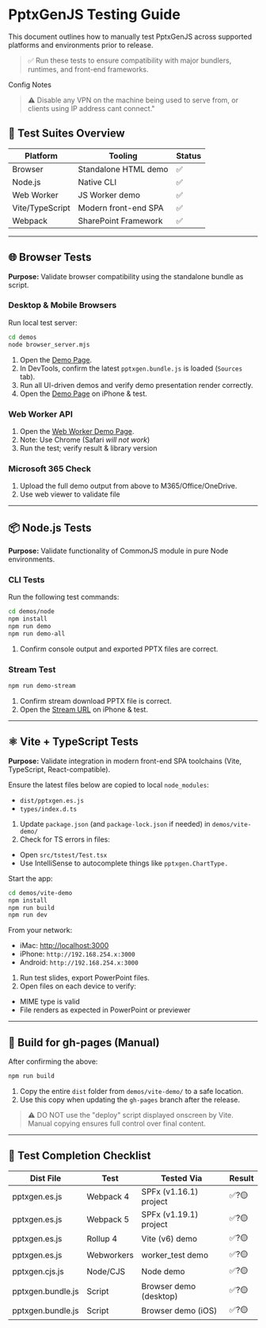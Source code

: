 # PptxGenJS Testing Guide

This document outlines how to manually test PptxGenJS across supported platforms and environments prior to release.

> ✅ Run these tests to ensure compatibility with major bundlers, runtimes, and front-end frameworks.

Config Notes

> ⚠️ Disable any VPN on the machine being used to serve from, or clients using IP address cant connect."

## 🧪 Test Suites Overview

| Platform        | Tooling              | Status |
| --------------- | -------------------- | ------ |
| Browser         | Standalone HTML demo | ✅      |
| Node.js         | Native CLI           | ✅      |
| Web Worker      | JS Worker demo       | ✅      |
| Vite/TypeScript | Modern front-end SPA | ✅      |
| Webpack         | SharePoint Framework | ✅      |

---

## 🌐 Browser Tests

**Purpose:** Validate browser compatibility using the standalone bundle as script.

### Desktop & Mobile Browsers

Run local test server:

```bash
cd demos
node browser_server.mjs
```

1. Open the [Demo Page](http://localhost:8000/browser/index.html).
2. In DevTools, confirm the latest `pptxgen.bundle.js` is loaded (`Sources` tab).
3. Run all UI-driven demos and verify demo presentation render correctly.
4. Open the [Demo Page](http://192.168.254.x:8000/browser/index.html) on iPhone & test.

### Web Worker API

1. Open the [Web Worker Demo Page](localhost:8000/browser/worker_test.html).
2. Note: Use Chrome (Safari *will not work*)
3. Run the test; verify result & library version

### Microsoft 365 Check

1. Upload the full demo output from above to M365/Office/OneDrive.
2. Use web viewer to validate file

---

## 📦 Node.js Tests

**Purpose:** Validate functionality of CommonJS module in pure Node environments.

### CLI Tests

Run the following test commands:

```bash
cd demos/node
npm install
npm run demo
npm run demo-all
```

1. Confirm console output and exported PPTX files are correct.

### Stream Test

```bash
npm run demo-stream
```

1. Confirm stream download PPTX file is correct.
2. Open the [Stream URL](http://192.168.254.x:3000/) on iPhone & test.

---

## ⚛️ Vite + TypeScript Tests

**Purpose:** Validate integration in modern front-end SPA toolchains (Vite, TypeScript, React-compatible).

Ensure the latest files below are copied to local `node_modules`:

- `dist/pptxgen.es.js`
- `types/index.d.ts`

1. Update `package.json` (and `package-lock.json` if needed) in `demos/vite-demo/`
2. Check for TS errors in files:

- Open `src/tstest/Test.tsx`
- Use IntelliSense to autocomplete things like `pptxgen.ChartType.`

Start the app:

```bash
cd demos/vite-demo
npm install
npm run build
npm run dev
```

From your network:

- iMac: [http://localhost:3000](http://localhost:3000)
- iPhone: `http://192.168.254.x:3000`
- Android: `http://192.168.254.x:3000`

1. Run test slides, export PowerPoint files.
2. Open files on each device to verify:

- MIME type is valid
- File renders as expected in PowerPoint or previewer

---

## 🚀 Build for gh-pages (Manual)

After confirming the above:

```bash
npm run build
```

1. Copy the entire `dist` folder from `demos/vite-demo/` to a safe location.
2. Use this copy when updating the `gh-pages` branch after the release.

> ⚠️ DO NOT use the "deploy" script displayed onscreen by Vite. Manual copying ensures full control over final content.

---

## 🏁 Test Completion Checklist

| Dist File         | Test       | Tested Via             | Result |
| ----------------- | ---------- | ---------------------- | ------ |
| pptxgen.es.js     | Webpack 4  | SPFx (v1.16.1) project | ✅?🟡    |
| pptxgen.es.js     | Webpack 5  | SPFx (v1.19.1) project | ✅?🟡    |
| pptxgen.es.js     | Rollup 4   | Vite (v6) demo         | ✅?🟡    |
| pptxgen.es.js     | Webworkers | worker_test demo       | ✅?🟡    |
| pptxgen.cjs.js    | Node/CJS   | Node demo              | ✅?🟡    |
| pptxgen.bundle.js | Script     | Browser demo (desktop) | ✅?🟡    |
| pptxgen.bundle.js | Script     | Browser demo (iOS)     | ✅?🟡    |
